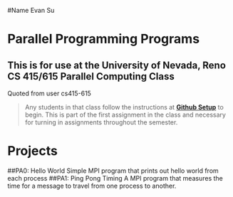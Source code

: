 #Name
Evan Su
# Parallel Programming Programs
## This is for use at the University of Nevada, Reno CS 415/615 Parallel Computing Class
Quoted from user cs415-615
>Any students in that class follow the instructions at [**Github Setup**](https://github.com/cs415-615/template/wiki/Github-Setup) to begin. This is part of the first assignment in the class and necessary for turning in assignments throughout the semester.
# Projects
##PA0: Hello World
Simple MPI program that prints out hello world from each process
##PA1: Ping Pong Timing
A MPI program that measures the time for a message to travel from one process to another.
